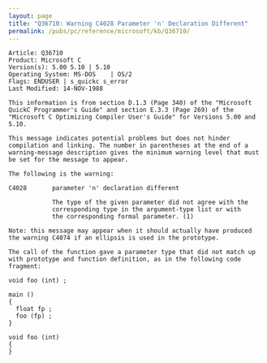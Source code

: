 ```yaml
---
layout: page
title: "Q36710: Warning C4028 Parameter 'n' Declaration Different"
permalink: /pubs/pc/reference/microsoft/kb/Q36710/
---
```


	Article: Q36710
	Product: Microsoft C
	Version(s): 5.00 5.10 | 5.10
	Operating System: MS-DOS    | OS/2
	Flags: ENDUSER | s_quickc s_error
	Last Modified: 14-NOV-1988
	
	This information is from section D.1.3 (Page 340) of the "Microsoft
	QuickC Programmer's Guide" and section E.3.3 (Page 269) of the
	"Microsoft C Optimizing Compiler User's Guide" for Versions 5.00 and
	5.10.
	
	This message indicates potential problems but does not hinder
	compilation and linking. The number in parentheses at the end of a
	warning-message description gives the minimum warning level that must
	be set for the message to appear.
	
	The following is the warning:
	
	C4028       parameter 'n' declaration different
	
	            The type of the given parameter did not agree with the
	            corresponding type in the argument-type list or with
	            the corresponding formal parameter. (1)
	
	Note: this message may appear when it should actually have produced
	the warning C4074 if an ellipsis is used in the prototype.
	
	The call of the function gave a parameter type that did not match up
	with prototype and function definition, as in the following code
	fragment:
	
	void foo (int) ;
	
	main ()
	{
	  float fp ;
	  foo (fp) ;
	}
	
	void foo (int)
	{
	}
